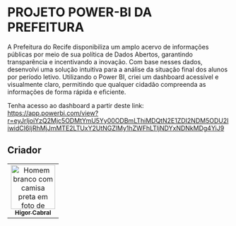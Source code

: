 # PROJETO POWER-BI DA PREFEITURA 

A Prefeitura do Recife disponibiliza um amplo acervo de informações públicas por meio de sua política de Dados Abertos, garantindo transparência e incentivando a inovação. Com base nesses dados, desenvolvi uma solução intuitiva para a análise da situação final dos alunos por período letivo. Utilizando o Power BI, criei um dashboard acessível e visualmente claro, permitindo que qualquer cidadão compreenda as informações de forma rápida e eficiente.

Tenha acesso ao dashboard a partir deste link: https://app.powerbi.com/view?r=eyJrIjoiYzQ2Mjc5ODMtYmU5Yy00ODBmLThiMDQtN2E1ZDI2NDM5ODU2IiwidCI6IjRhMjJmMTE2LTUxY2UtNGZlMy1hZWFhLTljNDYxNDNkMDg4YiJ9

<h2 >Criador</h2>
<table>
  <tr>
    <td align="center"><a href="https://www.linkedin.com/in/higor-cabrall/"><img src="https://avatars.githubusercontent.com/u/104106899?s=400&u=6ae8d212fe0462f9af2b7b1227276bd78b9dcf51&v=4" width="100px;" alt="Homem branco com camisa preta em foto de perfil"/><br/><sub><b>Higor Cabral</b></sub></a></td>
  </tr>
